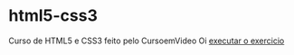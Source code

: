 # html5-css3
Curso de HTML5 e CSS3 feito pelo CursoemVideo
Oi 
<a href="https://vitcr538.github.io/html5-css3/exercicios/Ex008/index.html">executar o exercicio